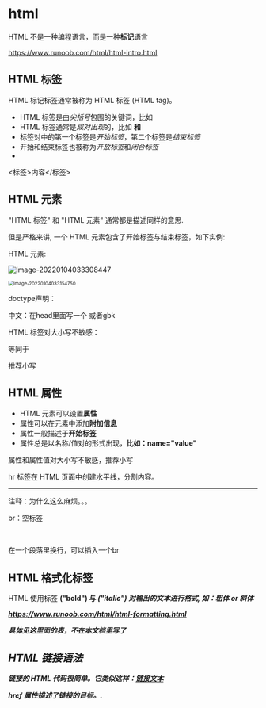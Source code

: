 # html

HTML 不是一种编程语言，而是一种**标记**语言

https://www.runoob.com/html/html-intro.html

## HTML 标签

HTML 标记标签通常被称为 HTML 标签 (HTML tag)。

- HTML 标签是由*尖括号*包围的关键词，比如 <html>
- HTML 标签通常是*成对出现*的，比如 <b> 和 </b>
- 标签对中的第一个标签是*开始标签*，第二个标签是*结束标签*
- 开始和结束标签也被称为*开放标签*和*闭合标签*
- 

<标签>内容</标签>

## HTML 元素

"HTML 标签" 和 "HTML 元素" 通常都是描述同样的意思.

但是严格来讲, 一个 HTML 元素包含了开始标签与结束标签，如下实例:

HTML 元素:

![image-20220104033308447](C:\Users\think\AppData\Roaming\Typora\typora-user-images\image-20220104033308447.png)

<img src="C:\Users\think\AppData\Roaming\Typora\typora-user-images\image-20220104033154750.png" alt="image-20220104033154750" style="zoom:67%;" />

doctype声明：<!DOCTYPE html>

中文：在head里面写一个<meta charset="UTF-8"> 或者gbk



HTML 标签对大小写不敏感：<P> 等同于 <p> 推荐小写

## HTML 属性

- HTML 元素可以设置**属性**
- 属性可以在元素中添加**附加信息**
- 属性一般描述于**开始标签**
- 属性总是以名称/值对的形式出现，**比如：name="value"**

属性和属性值对大小写不敏感，推荐小写

hr 标签在 HTML 页面中创建水平线，分割内容。

<hr>

注释：为什么这么麻烦。。。

<!-- 这是一个注释 -->

br：空标签

<br>

在一个段落里换行，可以插入一个br

## HTML 格式化标签

HTML 使用标签 <b>("bold") 与 <i>("italic") 对输出的文本进行格式, 如：**粗体** or *斜体*

https://www.runoob.com/html/html-formatting.html

具体见这里面的表，不在本文档里写了



## HTML 链接语法

链接的 HTML 代码很简单。它类似这样：<a href="url">链接文本</a>

href 属性描述了链接的目标。.



